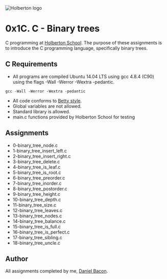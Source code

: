<img src="https://www.holbertonschool.com/assets/holberton-logo-1cc451260ca3cd297def53f2250a9794810667c7ca7b5fa5879a569a457bf16f.png" alt="Holberton logo">

0x1C. C - Binary trees
======================
C programming at [Holberton School](https://www.holbertonschool.com). The purpose of these assignments is to introduce the C programming language, specifically binary trees.

C Requirements
--------------
* All programs are compiled Ubuntu 14.04 LTS using gcc 4.8.4 (C90) using the flags -Wall -Werror -Wextra -pedantic.
```
gcc -Wall -Werror -Wextra -pedantic
```

* All code conforms to [Betty style](https://github.com/holbertonschool/Betty).
* Global variables are not allowed.
* Standard library is allowed.
* main.c functions provided by Holberton School for testing

Assignments
-----------
* 0-binary_tree_node.c
* 1-binary_tree_insert_left.c
* 2-binary_tree_insert_right.c
* 3-binary_tree_delete.c
* 4-binary_tree_is_leaf.c
* 5-binary_tree_is_root.c
* 6-binary_tree_preorder.c
* 7-binary_tree_inorder.c
* 8-binary_tree_postorder.c
* 9-binary_tree_height.c
* 10-binary_tree_depth.c
* 11-binary_tree_size.c
* 12-binary_tree_leaves.c
* 13-binary_tree_nodes.c
* 14-binary_tree_balance.c
* 15-binary_tree_is_full.c
* 16-binary_tree_is_perfect.c
* 17-binary_tree_sibling.c
* 18-binary_tree_uncle.c

Author
------
All assignments completed by me, [Daniel Bacon](https://github.com/dfbacon).
